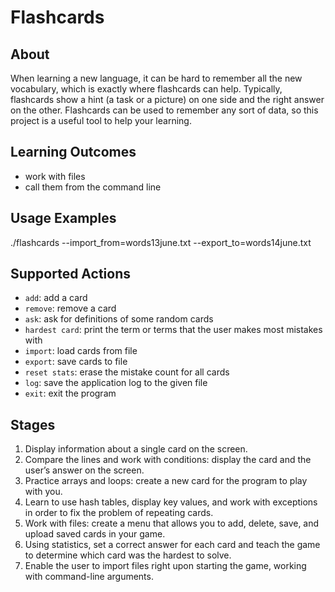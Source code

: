 # Flashcards

## About
When learning a new language, it can be hard to remember all the new vocabulary, which is exactly where flashcards can help. Typically, flashcards show a hint (a task or a picture) on one side and the right answer on the other. Flashcards can be used to remember any sort of data, so this project is a useful tool to help your learning.

## Learning Outcomes
- work with files 
- call them from the command line

## Usage Examples
./flashcards --import_from=words13june.txt --export_to=words14june.txt

## Supported Actions
- `add`: add a card
- `remove`: remove a card
- `ask`: ask for definitions of some random cards
- `hardest card`: print the term or terms that the user makes most mistakes with
- `import`: load cards from file
- `export`: save cards to file
- `reset stats`: erase the mistake count for all cards
- `log`: save the application log to the given file
- `exit`: exit the program

## Stages
1. Display information about a single card on the screen.
2. Compare the lines and work with conditions: display the card and the user’s answer on the screen.
3. Practice arrays and loops: create a new card for the program to play with you.
4. Learn to use hash tables, display key values, and work with exceptions in order to fix the problem of repeating cards.
5. Work with files: create a menu that allows you to add, delete, save, and upload saved cards in your game.
6. Using statistics, set a correct answer for each card and teach the game to determine which card was the hardest to solve.
7. Enable the user to import files right upon starting the game, working with command-line arguments.
